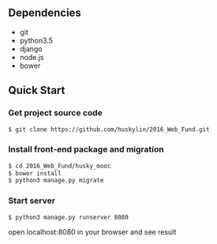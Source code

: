 ## Dependencies
- git
- python3.5
- django
- node.js
- bower

## Quick Start

### Get project source code
```sh
$ git clone https://github.com/huskylin/2016_Web_Fund.git
```

### Install front-end package and migration
```sh
$ cd 2016_Web_Fund/husky_mooc
$ bower install
$ python3 manage.py migrate
```

### Start server
```sh
$ python3 manage.py runserver 8080
```
open localhost:8080 in your browser and see result
